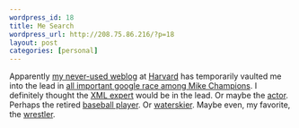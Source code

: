 ```yaml
--- 
wordpress_id: 18
title: Me Search
wordpress_url: http://208.75.86.216/?p=18
layout: post
categories: [personal]
---
```

Apparently <a href="http://blogs.law.harvard.edu/champion/">my never-used weblog</a> at <a href="http://blogs.law.harvard.edu">Harvard</a> has temporarily vaulted me into the lead in <a href="http://www.google.com/search?q=%22mike+champion%22">all important google race among Mike Champions</a>. I definitely thought the <a href="http://today.java.net/pub/au/47">XML expert</a> would be in the lead. Or maybe the <a href="http://us.imdb.com/Name?Champion,+Michael">actor</a>. Perhaps the retired <a href="http://www.baseball-reference.com/c/champmi01.shtml">baseball player</a>. Or <a href="http://www.aquaskier.com/interviews/mike_champion_07_00.htm">waterskier</a>. Maybe even, my favorite, the <a href="http://www.angelfire.com/nf/mikechampion/">wrestler</a>.
